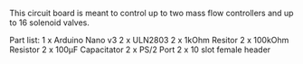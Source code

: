 This circuit board is meant to control up to two mass flow controllers and up to 16 solenoid valves.

Part list:
1 x Arduino Nano v3
2 x ULN2803
2 x 1kOhm Resitor
2 x 100kOhm Resistor
2 x 100µF Capacitator
2 x PS/2 Port
2 x 10 slot female header
